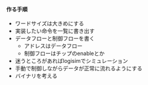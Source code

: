 #### 作る手順
- ワードサイズは大きめにする
- 実装したい命令を一覧に書き出す
- データフローと制御フローを書く
    - アドレスはデータフロー
    - 制御フローはチップのenableとか
- 迷うところがあればlogisimでシミュレーション
- 手動で制御しながらデータが正常に流れるようにする
- バイナリを考える